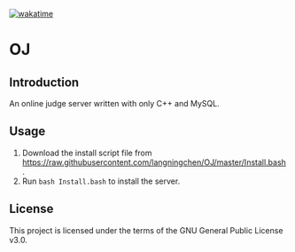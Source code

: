 [![wakatime](https://wakatime.com/badge/github/langningchen/OJ.svg)](https://wakatime.com/badge/github/langningchen/OJ)

# OJ

## Introduction

An online judge server written with only C++ and MySQL.

## Usage

1. Download the install script file from https://raw.githubusercontent.com/langningchen/OJ/master/Install.bash .
2. Run `bash Install.bash` to install the server.

## License

This project is licensed under the terms of the GNU General Public License v3.0.

